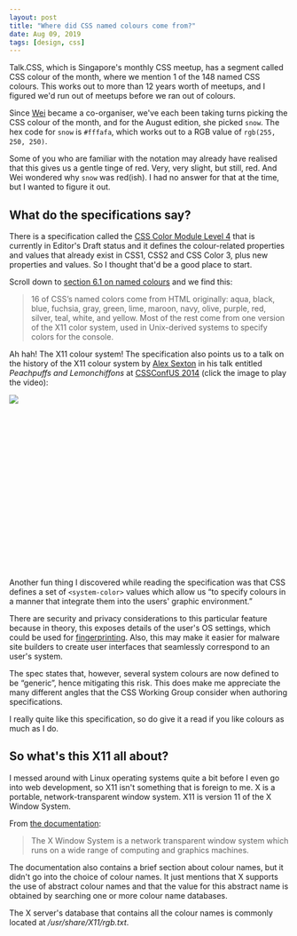 ```yaml
---
layout: post
title: "Where did CSS named colours come from?"
date: Aug 09, 2019
tags: [design, css]
---
```

Talk.CSS, which is Singapore's monthly CSS meetup, has a segment called CSS colour of the month, where we mention 1 of the 148 named CSS colours. This works out to more than 12 years worth of meetups, and I figured we'd run out of meetups before we ran out of colours.

Since [Wei](https://uuei.io) became a co-organiser, we've each been taking turns picking the CSS colour of the month, and for the August edition, she picked `snow`. The hex code for `snow` is `#fffafa`, which works out to a RGB value of `rgb(255, 250, 250)`.

Some of you who are familiar with the notation may already have realised that this gives us a gentle tinge of red. Very, very slight, but still, red. And Wei wondered why `snow` was red(ish). I had no answer for that at the time, but I wanted to figure it out.

## What do the specifications say?

There is a specification called the [CSS Color Module Level 4](https://drafts.csswg.org/css-color/) that is currently in Editor's Draft status and it defines the colour-related properties and values that already exist in CSS1, CSS2 and CSS Color 3, plus new properties and values. So I thought that'd be a good place to start.

Scroll down to [section 6.1 on named colours](https://drafts.csswg.org/css-color/#color-keywords) and we find this:

> 16 of CSS’s named colors come from HTML originally: aqua, black, blue, fuchsia, gray, green, lime, maroon, navy, olive, purple, red, silver, teal, white, and yellow. Most of the rest come from one version of the X11 color system, used in Unix-derived systems to specify colors for the console.

Ah hah! The X11 colour system! The specification also points us to a talk on the history of the X11 colour system by [Alex Sexton](https://twitter.com/SlexAxton) in his talk entitled *Peachpuffs and Lemonchiffons* at [CSSConfUS 2014](https://2014.cssconf.com/) (click the image to play the video):

<iframe
  width="560"
  height="315"
  srcdoc="<style>*{padding:0;margin:0;overflow:hidden}img{width:100%}</style><a href=https://www.youtube.com/embed/HmStJQzclHc?autoplay=1><img src=https://img.youtube.com/vi/HmStJQzclHc/maxresdefault.jpg></a>"
  frameborder="0"
  allow="autoplay; encrypted-media"
  allowfullscreen
></iframe>

Another fun thing I discovered while reading the specification was that CSS defines a set of `<system-color>` values which allow us “to specify colours in a manner that integrate them into the users' graphic environment.”

There are security and privacy considerations to this particular feature because in theory, this exposes details of the user's OS settings, which could be used for [fingerprinting](). Also, this may make it easier for malware site builders to create user interfaces that seamlessly correspond to an user's system.

The spec states that, however, several system colours are now defined to be “generic”, hence mitigating this risk. This does make me appreciate the many different angles that the CSS Working Group consider when authoring specifications.

I really quite like this specification, so do give it a read if you like colours as much as I do.

## So what's this X11 all about?

I messed around with Linux operating systems quite a bit before I even go into web development, so X11 isn't something that is foreign to me. X is a portable, network-transparent window system. X11 is version 11 of the X Window System.

From [the documentation](https://www.x.org/releases/X11R7.7/doc/man/man7/X.7.xhtml):

> The X Window System is a network transparent window system which runs on a wide range of computing and graphics machines.

The documentation also contains a brief section about colour names, but it didn't go into the choice of colour names. It just mentions that X supports the use of abstract colour names and that the value for this abstract name is obtained by searching one or more colour name databases.

The X server's database that contains all the colour names is commonly located at */usr/share/X11/rgb.txt*.